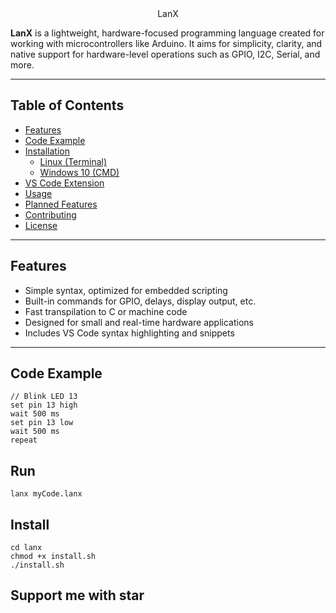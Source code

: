 <div align="center">LanX</div>

**LanX** is a lightweight, hardware-focused programming language created for working with microcontrollers like Arduino. It aims for simplicity, clarity, and native support for hardware-level operations such as GPIO, I2C, Serial, and more.

---

## Table of Contents

- [Features](#features)
- [Code Example](#code-example)
- [Installation](#installation)
  - [Linux (Terminal)](#linux-terminal)
  - [Windows 10 (CMD)](#windows-10-cmd)
- [VS Code Extension](#vs-code-extension)
- [Usage](#usage)
- [Planned Features](#planned-features)
- [Contributing](#contributing)
- [License](#license)

---

## Features

- Simple syntax, optimized for embedded scripting
- Built-in commands for GPIO, delays, display output, etc.
- Fast transpilation to C or machine code
- Designed for small and real-time hardware applications
- Includes VS Code syntax highlighting and snippets

---

## Code Example

```
// Blink LED 13
set pin 13 high
wait 500 ms
set pin 13 low
wait 500 ms
repeat
```
## Run
```
lanx myCode.lanx
```

## Install
``` git clone https://github.com/Fattcat/lanx.git
cd lanx
chmod +x install.sh
./install.sh
```
## Support me with star
